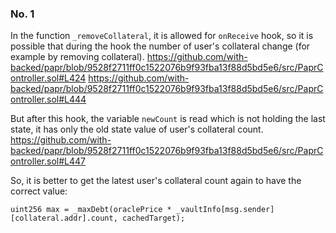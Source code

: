 ### No. 1
In the function `_removeCollateral`, it is allowed for `onReceive` hook, so it is possible that during the hook the number of user's collateral change (for example by removing collateral).
https://github.com/with-backed/papr/blob/9528f2711ff0c1522076b9f93fba13f88d5bd5e6/src/PaprController.sol#L424
https://github.com/with-backed/papr/blob/9528f2711ff0c1522076b9f93fba13f88d5bd5e6/src/PaprController.sol#L444

But after this hook, the variable `newCount` is read which is not holding the last state, it has only the old state value of user's collateral count.
https://github.com/with-backed/papr/blob/9528f2711ff0c1522076b9f93fba13f88d5bd5e6/src/PaprController.sol#L447

So, it is better to get the latest user's collateral count again to have the correct value:
```
uint256 max = _maxDebt(oraclePrice * _vaultInfo[msg.sender][collateral.addr].count, cachedTarget);
```